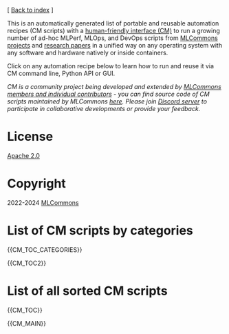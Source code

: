 [ [Back to index](README.md) ]

<!--
This file is generated automatically - don't edit!
-->

This is an automatically generated list of portable and reusable automation recipes (CM scripts)
with a [human-friendly interface (CM)](https://github.com/mlcommons/ck) 
to run a growing number of ad-hoc MLPerf, MLOps, and DevOps scripts
from [MLCommons projects](https://github.com/mlcommons/ck/tree/master/cm-mlops/script)
and [research papers](https://www.youtube.com/watch?v=7zpeIVwICa4) 
in a unified way on any operating system with any software and hardware
natively or inside containers.

Click on any automation recipe below to learn how to run and reuse it 
via CM command line, Python API or GUI.

*CM is a community project being developed and extended by [MLCommons members and individual contributors](../CONTRIBUTING.md) -
 you can find source code of CM scripts maintained by MLCommons [here](../cm-mlops/script).
 Please join [Discord server](https://discord.gg/JjWNWXKxwT) to participate in collaborative developments or provide your feedback.*


# License

[Apache 2.0](LICENSE.md)


# Copyright

2022-2024 [MLCommons](https://mlcommons.org)





# List of CM scripts by categories

{{CM_TOC_CATEGORIES}}

{{CM_TOC2}}

# List of all sorted CM scripts 

{{CM_TOC}}


{{CM_MAIN}}
